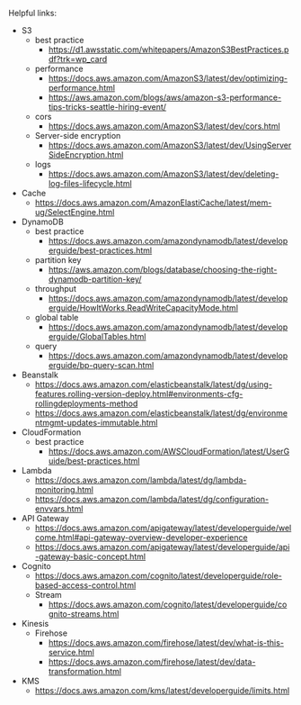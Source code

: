 Helpful links:
* S3
    * best practice
        * https://d1.awsstatic.com/whitepapers/AmazonS3BestPractices.pdf?trk=wp_card
    * performance    
        * https://docs.aws.amazon.com/AmazonS3/latest/dev/optimizing-performance.html
        * https://aws.amazon.com/blogs/aws/amazon-s3-performance-tips-tricks-seattle-hiring-event/
    * cors
        * https://docs.aws.amazon.com/AmazonS3/latest/dev/cors.html
    * Server-side encryption
        * https://docs.aws.amazon.com/AmazonS3/latest/dev/UsingServerSideEncryption.html
    * logs 
        * https://docs.aws.amazon.com/AmazonS3/latest/dev/deleting-log-files-lifecycle.html
* Cache
    * https://docs.aws.amazon.com/AmazonElastiCache/latest/mem-ug/SelectEngine.html
* DynamoDB
    * best practice
        * https://docs.aws.amazon.com/amazondynamodb/latest/developerguide/best-practices.html    
    * partition key
        * https://aws.amazon.com/blogs/database/choosing-the-right-dynamodb-partition-key/
    * throughput
        * https://docs.aws.amazon.com/amazondynamodb/latest/developerguide/HowItWorks.ReadWriteCapacityMode.html
    * global table
        * https://docs.aws.amazon.com/amazondynamodb/latest/developerguide/GlobalTables.html    
    * query
        * https://docs.aws.amazon.com/amazondynamodb/latest/developerguide/bp-query-scan.html    
* Beanstalk
    * https://docs.aws.amazon.com/elasticbeanstalk/latest/dg/using-features.rolling-version-deploy.html#environments-cfg-rollingdeployments-method
    * https://docs.aws.amazon.com/elasticbeanstalk/latest/dg/environmentmgmt-updates-immutable.html
* CloudFormation
    * best practice
        * https://docs.aws.amazon.com/AWSCloudFormation/latest/UserGuide/best-practices.html
* Lambda 
    * https://docs.aws.amazon.com/lambda/latest/dg/lambda-monitoring.html
    * https://docs.aws.amazon.com/lambda/latest/dg/configuration-envvars.html
* API Gateway
    * https://docs.aws.amazon.com/apigateway/latest/developerguide/welcome.html#api-gateway-overview-developer-experience
    * https://docs.aws.amazon.com/apigateway/latest/developerguide/api-gateway-basic-concept.html
* Cognito
    * https://docs.aws.amazon.com/cognito/latest/developerguide/role-based-access-control.html
    * Stream
        * https://docs.aws.amazon.com/cognito/latest/developerguide/cognito-streams.html
* Kinesis
    * Firehose
        * https://docs.aws.amazon.com/firehose/latest/dev/what-is-this-service.html
        * https://docs.aws.amazon.com/firehose/latest/dev/data-transformation.html
* KMS 
    * https://docs.aws.amazon.com/kms/latest/developerguide/limits.html